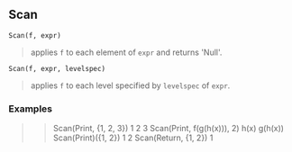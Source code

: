 ## Scan

```
Scan(f, expr)
```

> applies `f` to each element of `expr` and returns 'Null'.

```
Scan(f, expr, levelspec)
```

> applies `f` to each level specified by `levelspec` of `expr`.

### Examples
>> Scan(Print, {1, 2, 3})
 1
 2
 3
>> Scan(Print, f(g(h(x))), 2)
 h(x)
 g(h(x))
>> Scan(Print)({1, 2})
 1
 2
>> Scan(Return, {1, 2})
1